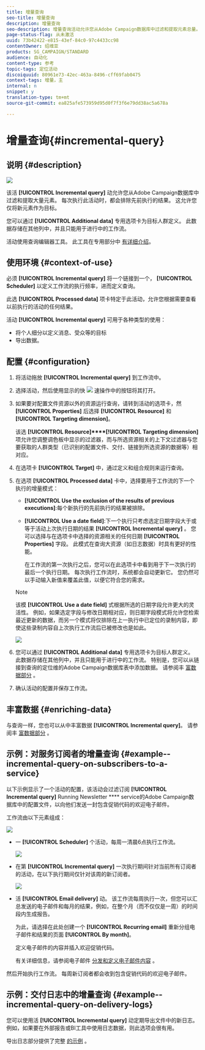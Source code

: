 ```yaml
---
title: 增量查询
seo-title: 增量查询
description: 增量查询
seo-description: 增量查询活动允许您从Adobe Campaign数据库中过滤和提取元素总量。
page-status-flag: 从未激活
uuid: 73b42422-e815-43ef-84c0-97c4433cc98
contentOwner: 绍维亚
products: SG_CAMPAIGN/STANDARD
audience: 自动化
content-type: 参考
topic-tags: 定位活动
discoiquuid: 80961e73-42ec-463a-8496-cff69fab0475
context-tags: 增量，主
internal: n
snippet: y
translation-type: tm+mt
source-git-commit: ea825afe573959d95d0f7f3f6e79dd38ac5a678a

---
```



# 增量查询{#incremental-query}

## 说明 {#description}

![](assets/incremental.png)

该活 **[!UICONTROL Incremental query]** 动允许您从Adobe Campaign数据库中过滤和提取大量元素。 每次执行此活动时，都会排除先前执行的结果。 这允许您仅将新元素作为目标。

您可以通过 **[!UICONTROL Additional data]** 专用选项卡为目标人群定义。 此数据存储在其他列中，并且只能用于进行中的工作流。

活动使用查询编辑器工具。 此工具在专用部分中 [有详细介绍](../../automating/using/editing-queries.md#about-query-editor)。

## 使用环境 {#context-of-use}

必须 **[!UICONTROL Incremental query]** 将一个链接到一个， **[!UICONTROL Scheduler]** 以定义工作流的执行频率，进而定义查询。

此选 **[!UICONTROL Processed data]** 项卡特定于此活动，允许您根据需要查看以前执行的活动的任何结果。

活动 **[!UICONTROL Incremental query]** 可用于各种类型的使用：

* 将个人细分以定义消息、受众等的目标
* 导出数据。

## 配置 {#configuration}

1. 将活动拖放 **[!UICONTROL Incremental query]** 到工作流中。
1. 选择活动，然后使用显示的快 ![](assets/edit_darkgrey-24px.png) 速操作中的按钮将其打开。
1. 如果要对配置文件资源以外的资源运行查询，请转到活动的选项卡，然 **[!UICONTROL Properties]** 后选择 **[!UICONTROL Resource]** 和 **[!UICONTROL Targeting dimension]**。

   该选 **[!UICONTROL Resource]****[!UICONTROL Targeting dimension]**&#x200B;项允许您调整调色板中显示的过滤器，而与所选资源相关的上下文过滤器与您要获取的人群类型（已识别的配置文件、交付、链接到所选资源的数据等）相对应。

1. 在选项卡 **[!UICONTROL Target]** 中，通过定义和组合规则来运行查询。
1. 在选项 **[!UICONTROL Processed data]** 卡中，选择要用于工作流的下一个执行的增量模式：

   * **[!UICONTROL Use the exclusion of the results of previous executions]**:每个新执行的先前执行的结果被排除。
   * **[!UICONTROL Use a date field]**:下一个执行只考虑选定日期字段大于或等于活动上次执行日期的结果 **[!UICONTROL Incremental query]** 。 您可以选择与在选项卡中选择的资源相关的任何日期 **[!UICONTROL Properties]** 字段。 此模式在查询大资源（如日志数据）时具有更好的性能。

      在工作流的第一次执行之后，您可以在此选项卡中看到用于下一次执行的最后一个执行日期。 每次执行工作流时，系统都会自动更新它。 您仍然可以手动输入新值来覆盖此值，以便它符合您的需求。
   >[!NOTE]
   >
   >该模 **[!UICONTROL Use a date field]** 式根据所选的日期字段允许更大的灵活性。 例如，如果选定字段与修改日期相对应，则日期字段模式将允许您检索最近更新的数据，而另一个模式将仅排除在上一执行中已定位的录制内容，即使这些录制内容自上次执行工作流后已被修改也是如此。

   ![](assets/incremental_query_usedatefield.png)

1. 您可以通过 **[!UICONTROL Additional data]** 专用选项卡为目标人群定义。 此数据存储在其他列中，并且只能用于进行中的工作流。 特别是，您可以从链接到查询的定位维的Adobe Campaign数据库表中添加数据。 请参阅丰 [富数据部分](../../automating/using/query.md#enriching-data) 。
1. 确认活动的配置并保存工作流。

## 丰富数据 {#enriching-data}

与查询一样，您也可以从中丰富数据 **[!UICONTROL Incremental query]**。 请参阅丰 [富数据部分](../../automating/using/query.md#enriching-data) 。

## 示例：对服务订阅者的增量查询 {#example--incremental-query-on-subscribers-to-a-service}

以下示例显示了一个活动的配置，该活动会过滤订阅 **[!UICONTROL Incremental query]** Running Newsletter **** service的Adobe Campaign数据库中的配置文件，以向他们发送一封包含促销代码的欢迎电子邮件。

工作流由以下元素组成：

![](assets/incremental_query_example1.png)

* 一 **[!UICONTROL Scheduler]** 个活动，每周一清晨6点执行工作流。

   ![](assets/incremental_query_example2.png)

* 在第 **[!UICONTROL Incremental query]** 一次执行期间针对当前所有订阅者的活动，在以下执行期间仅针对该周的新订阅者。

   ![](assets/incremental_query_example3.png)

* 活 **[!UICONTROL Email delivery]** 动。 该工作流每周执行一次，但您可以汇总发送的电子邮件和每月的结果，例如，在整个月（而不仅仅是一周）的时间段内生成报告。

   为此，请选择在此处创建一个 **[!UICONTROL Recurring email]** 重新分组电子邮件和结果的页面 **[!UICONTROL By month]**。

   定义电子邮件的内容并插入欢迎促销代码。

   有关详细信息，请参阅电子邮件 [分发](../../automating/using/email-delivery.md)[和定义电子邮件内容](../../designing/using/personalization.md) 。

然后开始执行工作流。 每周新订阅者都会收到包含促销代码的欢迎电子邮件。

## 示例：交付日志中的增量查询 {#example--incremental-query-on-delivery-logs}

您可以使用活 **[!UICONTROL Incremental query]** 动定期导出文件中的新日志。 例如，如果要在外部报告或BI工具中使用日志数据，则此选项会很有用。

导出日志部分提供了完整 [的示例](../../automating/using/exporting-logs.md) 。
